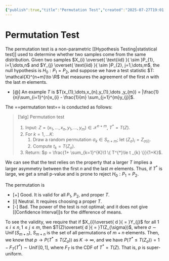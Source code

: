 ```yaml
---
{"publish":true,"title":"Permutation Test","created":"2025-07-27T19:01:13","modified":"2025-07-27T19:27:40","cssclasses":"","state":"done","sup":["[[Hypothesis Testing]]"],"aliases":null,"type":"note"}
---
```



# Permutation Test

The permutation test is a non-parametric [[Hypothesis Testing\|statistical test]] used to determine whether two samples come from the same distribution.
Given two samples $X_{i} \overset{ \text{iid} }{ \sim }P_{1}, i=1,\dots,n$ and $Y_{j} \overset{ \text{iid} }{ \sim }P_{2}, j=1,\dots,m$, the null hypothesis is $H_0: P_{1} = P_{2}$, and suppose we have a test statistic $T: \mathcal{X}^{n+m}\to \R$ that measures the agreement of the first $n$ with the last $m$ elements.

- [@] An example $T$ is $T(x_{1},\dots,x_{n},y_{1},\dots ,y_{m}) = |\frac{1}{n}\sum_{i=1}^{n}x_{i} - \frac{1}{m} \sum_{j=1}^{m}y_{j}|$.

The ==permutation test== is conducted as follows:

> [!alg] Permutation test
>
> 1. Input: $Z = (x_{1},\dots,x_{n},y_{1},\dots ,y_{m})\in \mathcal{X}^{n+m}$, $T^{*} = T(Z)$.
> 2. For $k=1,\dots K$:
>     1. Draw a random permutation $\sigma _{k}\in S_{n+m}$; let $(Z_{\sigma})_{i} = Z_{\sigma(i)}$.
>     2. Compute $t_k=T(Z_{\sigma})$.
> 3. Return: $p = \frac{1+ \sum_{k=1}^{K}\1 \{ T^{*}\le t _{k} \}}{1+K}$.

We can see that the test relies on the property that a larger $T$ implies a larger asymmetry between the first $n$ and the last $m$ elements. Thus, if $T^{*}$ is large, we get a small p-value and is prone to reject $H_{0}:P_{1}=P_{2}$.

The permutation is

- [+] Good. It is valid for all $P_{1}$, $P_{2}$, and proper $T$.
- [i] Neutral. It requires choosing a proper $T$.
- [-] Bad. The power of the test is not optimal; and it does not give [[Confidence Interval]]s for the difference of means.

To see the validity, we require that if $X_{i}\overset{ d }{ = }Y_{j}$ for all $1\le i\le n, 1\le j\le m$, then $T(Z)\overset{ d }{ = }T(Z_{\sigma})$, where $\sigma \sim \operatorname{Unif}(S_{m+n})$, $S_{m+n}$ is the set of all permutations of $m+n$ elements.
Then, we know that $p\to P(T^{*}\le T(Z_{\sigma}))$ as $K\to \infty$, and we have $P(T^{*}\le T(Z_{\sigma })) = 1-F_{T}(T^{*}) \sim \operatorname{Unif}[0,1]$, where $F_{T}$ is the CDF of $T^{*} = T(Z)$.
That is, $p$ is super-uniform.

